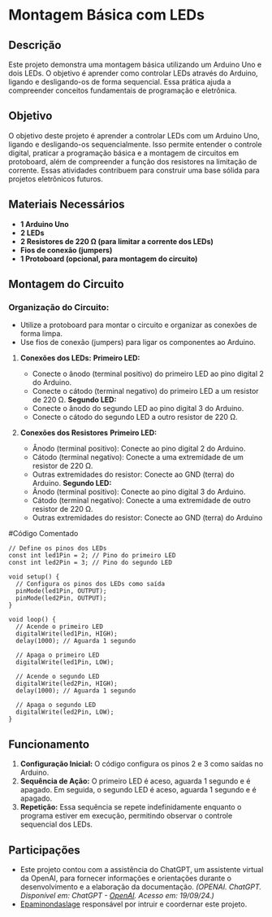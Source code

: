 # Montagem Básica com LEDs

## Descrição
Este projeto demonstra uma montagem básica utilizando um Arduino Uno e dois LEDs. O objetivo é aprender como controlar LEDs através do Arduino, ligando e desligando-os de forma sequencial. Essa prática ajuda a compreender conceitos fundamentais de programação e eletrônica.

## Objetivo
O objetivo deste projeto é aprender a controlar LEDs com um Arduino Uno, ligando e desligando-os sequencialmente. Isso permite entender o controle digital, praticar a programação básica e a montagem de circuitos em protoboard, além de compreender a função dos resistores na limitação de corrente. Essas atividades contribuem para construir uma base sólida para projetos eletrônicos futuros.

## Materiais Necessários
- **1 Arduino Uno**
- **2 LEDs**
- **2 Resistores de 220 Ω (para limitar a corrente dos LEDs)**
- **Fios de conexão (jumpers)**
- **1 Protoboard (opcional, para montagem do circuito)**

## Montagem do Circuito
### Organização do Circuito:
- Utilize a protoboard para montar o circuito e organizar as conexões de forma limpa.
- Use fios de conexão (jumpers) para ligar os componentes ao Arduino.

1. **Conexões dos LEDs:**
                            **Primeiro LED:**
    - Conecte o ânodo (terminal positivo) do primeiro LED ao pino digital 2 do Arduino.
    - Conecte o cátodo (terminal negativo) do primeiro LED a um resistor de 220 Ω.
   **Segundo LED:**
    - Conecte o ânodo do segundo LED ao pino digital 3 do Arduino.
    - Conecte o cátodo do segundo LED a outro resistor de 220 Ω.
    
3. **Conexões dos Resistores**
  **Primeiro LED:**
    - Ânodo (terminal positivo): Conecte ao pino digital 2 do Arduino.
    - Cátodo (terminal negativo): Conecte a uma extremidade de um resistor de 220 Ω.
    - Outras extremidades do resistor: Conecte ao GND (terra) do Arduino.
  **Segundo LED:**
    - Ânodo (terminal positivo): Conecte ao pino digital 3 do Arduino.
    - Cátodo (terminal negativo): Conecte a uma extremidade de outro resistor de 220 Ω.
    - Outras extremidades do resistor: Conecte ao GND (terra) do Arduino


#Código Comentado
````
// Define os pinos dos LEDs
const int led1Pin = 2; // Pino do primeiro LED
const int led2Pin = 3; // Pino do segundo LED

void setup() {
  // Configura os pinos dos LEDs como saída
  pinMode(led1Pin, OUTPUT);
  pinMode(led2Pin, OUTPUT);
}

void loop() {
  // Acende o primeiro LED
  digitalWrite(led1Pin, HIGH);
  delay(1000); // Aguarda 1 segundo

  // Apaga o primeiro LED
  digitalWrite(led1Pin, LOW);
  
  // Acende o segundo LED
  digitalWrite(led2Pin, HIGH);
  delay(1000); // Aguarda 1 segundo

  // Apaga o segundo LED
  digitalWrite(led2Pin, LOW);
}
````
## Funcionamento
1. **Configuração Inicial:** O código configura os pinos 2 e 3 como saídas no Arduino.
2. **Sequência de Ação:** O primeiro LED é aceso, aguarda 1 segundo e é apagado. Em seguida, o segundo LED é aceso, aguarda 1 segundo e é apagado.
3. **Repetição:** Essa sequência se repete indefinidamente enquanto o programa estiver em execução, permitindo observar o controle sequencial dos LEDs.

## Participações
- Este projeto contou com a assistência do ChatGPT, um assistente virtual da OpenAI, para fornecer informações e orientações durante o desenvolvimento e a elaboração da documentação.
  *(OPENAI. ChatGPT. Disponível em: ChatGPT - [OpenAI](https://www.openai.com/chatgpt). Acesso em: 19/09/24.)*
- [Epaminondaslage](https://www.bing.com/ck/a?!&&p=cf945232149fce13JmltdHM9MTcyNjcwNDAwMCZpZ3VpZD0yNGZkYWYyYS1lMjZiLTYzMWYtMzY0MC1iYmJiZTNlZTYyZGImaW5zaWQ9NTE5Mg&ptn=3&ver=2&hsh=3&fclid=24fdaf2a-e26b-631f-3640-bbbbe3ee62db&psq=src%3d%22https%3a%2f%2fgithub.com%2fEpaminondaslage%2fAluno_Fulano_de_Tal%2fblob%2fmain%2fExercicio_em_Casa_1%2fFigura.jpeg%22+alt%3d%22Circuito%22+width%3d%2250%25%22&u=a1aHR0cHM6Ly9naXRodWIuY29tL0VwYW1pbm9uZGFzbGFnZQ&ntb=1) responsável por intruir e coordernar este projeto.
